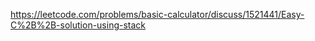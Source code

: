 https://leetcode.com/problems/basic-calculator/discuss/1521441/Easy-C%2B%2B-solution-using-stack
​
​ 
 
